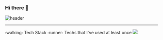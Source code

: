 ### Hi there 👋

![header](https://capsule-render.vercel.app/api?type=cylinder&color=FDCB58&height=300&section=header&text=SeoYun.Jang&fontSize=90&animation=twinkling4s)

<hr>
:walking: Tech Stack :runner:
Techs that I've used at least once
<img src="https://img.shields.io/badge/JAVA-#007396?style=flat-square&logo=simpleicons_Java&logoColor=white"/></a>&nbsp 
